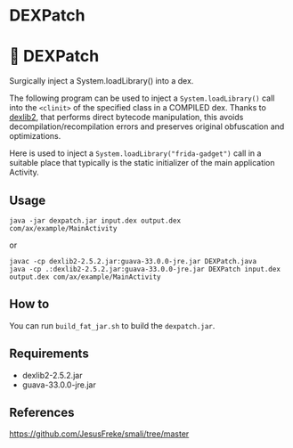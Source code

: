 # DEXPatch
# :mushroom: DEXPatch
Surgically inject a System.loadLibrary() into a dex.

The following program can be used to inject a `System.loadLibrary()` call into the `<clinit>` of the specified class in a COMPILED dex.
Thanks to [dexlib2](https://github.com/JesusFreke/smali/tree/master/dexlib2), that performs direct bytecode manipulation, this avoids decompilation/recompilation errors and preserves original obfuscation and optimizations.

Here is used to inject a `System.loadLibrary("frida-gadget")` call in a suitable place that typically is the static initializer of the main application Activity.
## Usage
```
java -jar dexpatch.jar input.dex output.dex com/ax/example/MainActivity
```
or
```
javac -cp dexlib2-2.5.2.jar:guava-33.0.0-jre.jar DEXPatch.java
java -cp .:dexlib2-2.5.2.jar:guava-33.0.0-jre.jar DEXPatch input.dex output.dex com/ax/example/MainActivity
```
## How to
You can run `build_fat_jar.sh` to build the `dexpatch.jar`.
## Requirements
- dexlib2-2.5.2.jar
- guava-33.0.0-jre.jar

## References
https://github.com/JesusFreke/smali/tree/master
